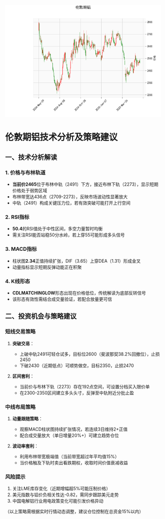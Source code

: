 ![图](Alum.png)



# 伦敦期铝技术分析及策略建议

## 一、技术分析解读

### 1. 价格与布林轨道
- **当前价2465**位于布林中轨（2491）下方，接近布林下轨（2273），显示短期价格处于弱势区域
- 布林带宽达436点（2709-2273），反映市场波动性显著放大
- 中轨（2491）构成关键压力位，若有效突破可能打开上行空间

### 2. RSI指标
- **50.4**的RSI值处于中性区间，多空力量暂时均衡
- 需关注RSI能否站稳50分水岭，若上穿55可能形成多头信号

### 3. MACD指标
- 柱状图**2.34**正值持续扩张，DIF（3.65）上穿DEA（1.31）形成金叉
- 动量指标显示短期反弹动能正在积聚

### 4. K线形态
- **CDLMATCHINGLOW**形态出现在价格低位，传统解读为底部反转信号
- 该形态有效性需结合成交量验证，若配合放量更可信

## 二、投资机会与策略建议

### 短线交易策略
1. **突破交易**：
   - 上破中轨2491可轻仓试多，目标位2600（斐波那契38.2%回撤位），止损2450
   - 下破2430（近期低点）可顺势做空，目标2350，止损2470

2. **区间套利**：
   - 当前价与布林下轨（2273）存在192点空间，可设置分档买入限价单
   - 在2300-2350区间建立多头头寸，反弹至中轨附近分批止盈

### 中线布局策略
1. **动量跟随策略**：
   - 观察MACD柱状图持续扩张情况，若连续3日维持2+正值
   - 配合成交量放大（单日增量20%+）可建立趋势仓位

2. **波动率套利**：
   - 利用布林带宽极端值（当前带宽超过年平均值15%）
   - 当价格触及下轨时卖出看跌期权，收取时间价值衰减收益

### 风险提示
1. 关注LME库存变化（近期增幅超5%可能压制价格）
2. 美元指数与铝价负相关性达-0.82，需同步跟踪美元走势
3. 中国电解铝行业用电政策变化可能引发价格异动

（以上策略需根据实时行情动态调整，建议仓位控制在总资金15%以内）